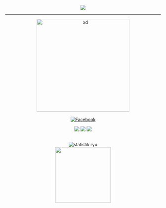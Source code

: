 <div align="center">
<img src="https://img.shields.io/github/followers/ryugenxd?color=crimson&logo=github&style=for-the-badge">
<hr>
 <img width="300px"  src="https://i.pinimg.com/originals/b4/b1/64/b4b1640525ecadfa1030e6096f3ec842.gif" alt="xd">
<br>
   <a href="https://www.facebook.com/wRyZ.freands.158.watded.daww"><br>
      <img src="https://img.shields.io/badge/-Facebook-1877f2?style=for-the-badge&logo=facebook&logoColor=white" alt="Facebook" />
</a><br>
<p>
<img src="https://img.shields.io/badge/javascript%20-%23323330.svg?&style=for-the-badge&logo=javascript&logoColor=%23F7DF1E" />
<img src="https://img.shields.io/badge/PHP-777BB4?style=for-the-badge&logo=php&logoColor=white" />
<img src="https://img.shields.io/badge/Laravel-FF2D20?style=for-the-badge&logo=laravel&logoColor=white" />
</p>
<br>   
<img src="https://github-readme-stats.vercel.app/api?username=ryugenxd&show_icons=true&theme=monokai" alt="statistik ryu">
<br>
    <img src="https://github-readme-stats.vercel.app/api/top-langs/?username=ryugenXD&layout=compact&theme=radical" height="180"/>
</div>
